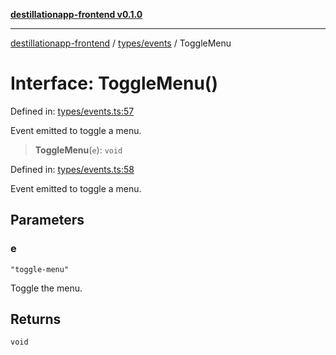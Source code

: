 [**destillationapp-frontend v0.1.0**](../../../README.md)

***

[destillationapp-frontend](../../../modules.md) / [types/events](../README.md) / ToggleMenu

# Interface: ToggleMenu()

Defined in: [types/events.ts:57](https://github.com/DestillApp/main/blob/ec2df52a50a22efb35f12a0243274f6d03fbca52/frontend/src/types/events.ts#L57)

Event emitted to toggle a menu.

> **ToggleMenu**(`e`): `void`

Defined in: [types/events.ts:58](https://github.com/DestillApp/main/blob/ec2df52a50a22efb35f12a0243274f6d03fbca52/frontend/src/types/events.ts#L58)

Event emitted to toggle a menu.

## Parameters

### e

`"toggle-menu"`

Toggle the menu.

## Returns

`void`
